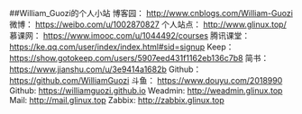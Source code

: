 ##William_Guozi的个人小站
博客园：
http://www.cnblogs.com/William-Guozi 
微博：
https://weibo.com/u/1002870827 
个人站点：
http://www.glinux.top/ 
慕课网：
https://www.imooc.com/u/1044492/courses 
腾讯课堂：
https://ke.qq.com/user/index/index.html#sid=signup
Keep：
https://show.gotokeep.com/users/5907eed431f1162eb136c7b8
简书：
https://www.jianshu.com/u/3e9414a1682b
Github：
https://github.com/WilliamGuozi
斗鱼：
https://www.douyu.com/2018990
Github: 
https://williamguozi.github.io
Weadmin:
http://weadmin.glinux.top
Mail:
http://mail.glinux.top
Zabbix:
http://zabbix.glinux.top

